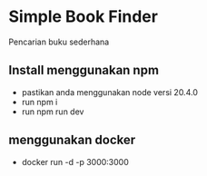 # Simple Book Finder
Pencarian buku sederhana

## Install menggunakan npm
- pastikan anda menggunakan node versi 20.4.0
- run npm i
- run npm run dev

## menggunakan docker
- docker run -d -p 3000:3000 
